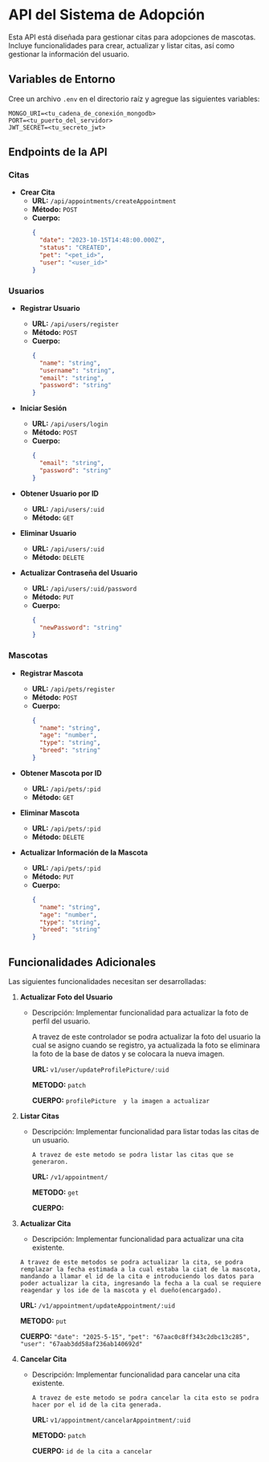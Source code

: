 # API del Sistema de Adopción

Esta API está diseñada para gestionar citas para adopciones de mascotas. Incluye funcionalidades para crear, actualizar y listar citas, así como gestionar la información del usuario.

## Variables de Entorno

Cree un archivo `.env` en el directorio raíz y agregue las siguientes variables:

```
MONGO_URI=<tu_cadena_de_conexión_mongodb>
PORT=<tu_puerto_del_servidor>
JWT_SECRET=<tu_secreto_jwt>
```

## Endpoints de la API

### Citas

- **Crear Cita**
  - **URL:** `/api/appointments/createAppointment`
  - **Método:** `POST`
  - **Cuerpo:**
    ```json
    {
      "date": "2023-10-15T14:48:00.000Z",
      "status": "CREATED",
      "pet": "<pet_id>",
      "user": "<user_id>"
    }
    ```

### Usuarios

- **Registrar Usuario**
  - **URL:** `/api/users/register`
  - **Método:** `POST`
  - **Cuerpo:**
    ```json
    {
      "name": "string",
      "username": "string",
      "email": "string",
      "password": "string"
    }
    ```

- **Iniciar Sesión**
  - **URL:** `/api/users/login`
  - **Método:** `POST`
  - **Cuerpo:**
    ```json
    {
      "email": "string",
      "password": "string"
    }
    ```

- **Obtener Usuario por ID**
  - **URL:** `/api/users/:uid`
  - **Método:** `GET`

- **Eliminar Usuario**
  - **URL:** `/api/users/:uid`
  - **Método:** `DELETE`

- **Actualizar Contraseña del Usuario**
  - **URL:** `/api/users/:uid/password`
  - **Método:** `PUT`
  - **Cuerpo:**
    ```json
    {
      "newPassword": "string"
    }
    ```

### Mascotas

- **Registrar Mascota**
  - **URL:** `/api/pets/register`
  - **Método:** `POST`
  - **Cuerpo:**
    ```json
    {
      "name": "string",
      "age": "number",
      "type": "string",
      "breed": "string"
    }
    ```

- **Obtener Mascota por ID**
  - **URL:** `/api/pets/:pid`
  - **Método:** `GET`

- **Eliminar Mascota**
  - **URL:** `/api/pets/:pid`
  - **Método:** `DELETE`

- **Actualizar Información de la Mascota**
  - **URL:** `/api/pets/:pid`
  - **Método:** `PUT`
  - **Cuerpo:**
    ```json
    {
      "name": "string",
      "age": "number",
      "type": "string",
      "breed": "string"
    }
    ```

## Funcionalidades Adicionales

Las siguientes funcionalidades necesitan ser desarrolladas:

1. **Actualizar Foto del Usuario**
   - Descripción: Implementar funcionalidad para actualizar la foto de perfil del usuario.

      A travez de este controlador se podra actualizar la foto del usuario la cual se asigno cuando se registro, ya actualizada la foto se eliminara la foto de la base de datos y se colocara la nueva imagen.

      **URL:** 
      `v1/user/updateProfilePicture/:uid`

      **METODO:** 
      `patch`

      **CUERPO:**
      `profilePicture  y la imagen a actualizar`

2. **Listar Citas**
   - Descripción: Implementar funcionalidad para listar todas las citas de un usuario.

      `A travez de este metodo se podra listar las citas que se generaron.`

      **URL:** 
      `/v1/appointment/`

      **METODO:**
      `get`

      **CUERPO:**
  

3. **Actualizar Cita**
   - Descripción: Implementar funcionalidad para actualizar una cita existente.

    `A travez de este metodos se podra actualizar la cita, se podra remplazar la fecha estimada a la cual estaba la ciat de la mascota, mandando a llamar el id de la cita e introduciendo los datos para poder actualizar la cita, ingresando la fecha a la cual se requiere reagendar y los ide de la mascota y el dueño(encargado).`

      **URL:**
      `/v1/appointment/updateAppointment/:uid`

      **METODO:**
      `put`

      **CUERPO:**
        `"date": "2025-5-15",`
        `"pet": "67aac0c8ff343c2dbc13c285",`
        `"user": "67aab3dd58af236ab140692d"`
  
  

4. **Cancelar Cita**
   - Descripción: Implementar funcionalidad para cancelar una cita existente.

      `A travez de este metodo se podra cancelar la cita esto se podra hacer por el id de la cita generada.`

      **URL:**
      `v1/appointment/cancelarAppointment/:uid`

      **METODO:** 
      `patch`

      **CUERPO:** 
      `id de la cita a cancelar`
  
